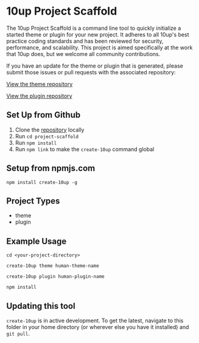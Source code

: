 # 10up Project Scaffold

The 10up Project Scaffold is a command line tool to quickly initialize a started theme or plugin for your new project. It adheres to all 10up's best practice coding standards and has been reviewed for security, performance, and scalability. This project is aimed specifically at the work that 10up does, but we welcome all community contributions.

If you have an update for the theme or plugin that is generated, please submit those issues or pull requests with the associated repository:

[View the theme repository](https://github.com/10up/theme-scaffold)

[View the plugin repository](https://github.com/10up/plugin-scaffold)

## Set Up from Github

1.  Clone the [repository](https://github.com/10up/project-scaffold) locally
2.  Run `cd project-scaffold`
3.  Run `npm install`
4.  Run `npm link` to make the `create-10up` command global

## Setup from npmjs.com

`npm install create-10up -g`

## Project Types

*   theme
*   plugin

## Example Usage

`cd <your-project-directory>`

`create-10up theme human-theme-name`

`create-10up plugin human-plugin-name`

`npm install`

## Updating this tool

`create-10up` is in active development. To get the latest, navigate to this folder in your home directory (or wherever else you have it installed) and `git pull`.
